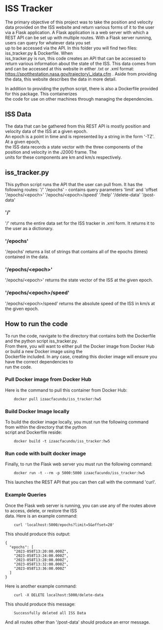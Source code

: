 # ISS Tracker

The primary objective of this project was to take the position and velocity data provided on the ISS website and
return various forms of it to the user via a Flask application. A Flask application is a web server with which a  
REST API can be set up with multiple routes. With a Flask server running, users can query for whatever data you set  
up to be accessed via the API. In this folder you will find two files: iss\_tracker.py & Dockerfile. When  
iss\_tracker.py is run, this code creates an API that can be accessed to return various information about the state
of the ISS. This data comes from and can be accessed at this website in either .txt or .xml format:  
    https://spotthestation.nasa.gov/trajectory\_idata.cfm .
Aside from providing the data, this website describes the data in more detail.

In addition to providing the python script, there is also a Dockerfile provided for this package. This containerizes  
the code for use on other machines through managing the dependencies. 

## ISS Data

The data that can be gathered from this REST API is mostly position and velocity data of the ISS at a given epoch.  
An epoch is a point in time and is represented by a string in the form '<YEAR>-<DAYOFYEAR>T<TIME>Z'. At a given epoch,  
the ISS data records a state vector with the three components of the position and velocity in the J2000 frame. The  
units for these components are km and km/s respectively.

## iss\_tracker.py

This python script runs the API that the user can pull from. It has the following routes:
    '/'
    '/epochs' - contains query parameters 'limit' and 'offset
    '/epochs/\<epoch>'
    '/epochs/\<epoch>/speed'
    '/help'
    '/delete-data'
    '/post-data'

### '/'

'/' returns the entire data set for the ISS tracker in .xml form. It returns it to the user as a dictionary.

### '/epochs'

'/epochs' returns a list of strings that contains all of the epochs (times) contained in the data.

### '/epochs/\<epoch>'

'/epochs/\<epoch>' returns the state vector of the ISS at the given epoch.

### '/epochs/\<epoch>/speed'

'/epochs/\<epoch\>/speed' returns the absolute speed of the ISS in km/s at the given epoch.

## How to run the code

To run the code, navigate to the directory that contains both the Dockerfile and the python script iss\_tracker.py.  
From there, you will want to either pull the Docker image from Docker Hub or build a new Docker image using the  
Dockerfile included. In any case, creating this docker image will ensure you have the correct dependencies to  
run the code.

### Pull Docker image from Docker Hub

Here is the command to pull this container from Docker Hub:
```    
    docker pull izaacfacundo/iss_tracker:hw5
```
### Build Docker Image locally

To build the docker image locally, you must run the following command from within the directory that the python  
script and Dockerfile reside:
```
    docker build -t izaacfacundo/iss_tracker:hw5
```

### Run code with built docker image

Finally, to run the Flask web server you must run the following command:
```
    docker run -t --rm -p 5000:5000 izaacfacundo/iss_tracker:hw5
```
This launches the REST API that you can then call with the command 'curl'. 

### Example Queries

Once the Flask web server is running, you can use any of the routes above to access, delete, or restore the ISS  
data. Here is an example command:
```
    curl 'localhost:5000/epochs?limit=5&offset=20'
```
This should produce this output:
```
{
  "epochs": [
    "2023-058T13:20:00.000Z",
    "2023-058T13:24:00.000Z",
    "2023-058T13:28:00.000Z",
    "2023-058T13:32:00.000Z",
    "2023-058T13:36:00.000Z"
  ]
}
```

Here is another example command:
```
    curl -X DELETE localhost:5000/delete-data
```
This should produce this message:
```
    Successfully deleted all ISS Data    
```
And all routes other than '/post-data' should produce an error message.
